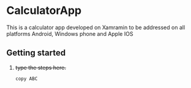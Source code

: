 # CalculatorApp

This is a calculator app  developed on Xamramin to be addressed on all platforms Android, Windows phone  and Apple IOS 


## Getting started

1. ~~type the steps here.~~ 

    ``` copy ABC ```


